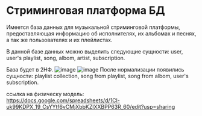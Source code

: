 # Стриминговая платформа БД

Имеется база данных для музыкальной стриминговой платформы, предоставляющая информацию об исполнителях, их альбомах и песнях, а так же пользователях и их плейлистах.

В данной базе данных можно выделить следующие сущности: user, user's playlist, song, albom, artist, subscription.

База будет в 2НФ.
![image](https://user-images.githubusercontent.com/103955957/228663879-898db2e9-7da2-49dd-a673-f72c6bad0b19.png)
![image](https://user-images.githubusercontent.com/103955957/228664059-09756bca-a3cf-4463-b829-413991a0f6fa.png)
После нормализации появились сущности: playlist collection, song from playlist, song from albom, user's subscription.

ссылка на физическу модель:
https://docs.google.com/spreadsheets/d/1Cl-uk99KDPX_19_CsYYtf6vCMjXbbKZlXXBPP63R_60/edit?usp=sharing
